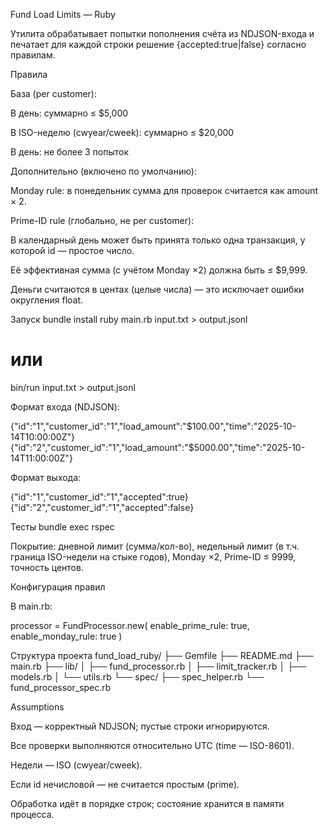 Fund Load Limits — Ruby

Утилита обрабатывает попытки пополнения счёта из NDJSON-входа и печатает для каждой строки решение {accepted:true|false} согласно правилам.

Правила

База (per customer):

В день: суммарно ≤ $5,000

В ISO-неделю (cwyear/cweek): суммарно ≤ $20,000

В день: не более 3 попыток

Дополнительно (включено по умолчанию):

Monday rule: в понедельник сумма для проверок считается как amount × 2.

Prime-ID rule (глобально, не per customer):

В календарный день может быть принята только одна транзакция, у которой id — простое число.

Её эффективная сумма (с учётом Monday ×2) должна быть ≤ $9,999.


Деньги считаются в центах (целые числа) — это исключает ошибки округления float.

Запуск
bundle install
ruby main.rb input.txt > output.jsonl
# или
bin/run input.txt > output.jsonl


Формат входа (NDJSON):

{"id":"1","customer_id":"1","load_amount":"$100.00","time":"2025-10-14T10:00:00Z"}
{"id":"2","customer_id":"1","load_amount":"$5000.00","time":"2025-10-14T11:00:00Z"}


Формат выхода:

{"id":"1","customer_id":"1","accepted":true}
{"id":"2","customer_id":"1","accepted":false}

Тесты
bundle exec rspec


Покрытие: дневной лимит (сумма/кол-во), недельный лимит (в т.ч. граница ISO-недели на стыке годов), Monday ×2, Prime-ID ≤ 9999, точность центов.

Конфигурация правил

В main.rb:

processor = FundProcessor.new(
  enable_prime_rule:  true,
  enable_monday_rule: true
)

Структура проекта
fund_load_ruby/
├── Gemfile
├── README.md
├── main.rb
├── lib/
│   ├── fund_processor.rb
│   ├── limit_tracker.rb
│   ├── models.rb
│   └── utils.rb
└── spec/
    ├── spec_helper.rb
    └── fund_processor_spec.rb

Assumptions

Вход — корректный NDJSON; пустые строки игнорируются.

Все проверки выполняются относительно UTC (time — ISO-8601).

Недели — ISO (cwyear/cweek).

Если id нечисловой — не считается простым (prime).

Обработка идёт в порядке строк; состояние хранится в памяти процесса.
